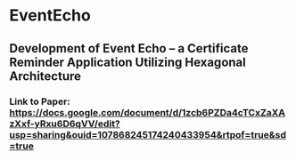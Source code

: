 # EventEcho

## Development of Event Echo – a Certificate Reminder Application Utilizing Hexagonal Architecture
### Link to Paper: https://docs.google.com/document/d/1zcb6PZDa4cTCxZaXAzXxf-yRxu6D6qVV/edit?usp=sharing&ouid=107868245174240433954&rtpof=true&sd=true
